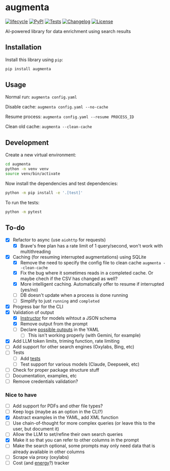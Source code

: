 # augmenta

[![lifecycle](https://img.shields.io/badge/lifecycle-experimental-orange.svg)](https://www.tidyverse.org/lifecycle/#experimental)
[![PyPI](https://img.shields.io/pypi/v/augmenta.svg)](https://pypi.org/project/augmenta/)
[![Tests](https://github.com/Global-Witness/augmenta/actions/workflows/test.yml/badge.svg)](https://github.com/Global-Witness/augmenta/actions/workflows/test.yml)
[![Changelog](https://img.shields.io/github/v/release/Global-Witness/augmenta?include_prereleases&label=changelog)](https://github.com/Global-Witness/augmenta/releases)
[![License](https://img.shields.io/badge/license-Apache%202.0-blue.svg)](https://github.com/Global-Witness/augmenta/blob/main/LICENSE)

AI-powered library for data enrichment using search results

## Installation

Install this library using `pip`:

```bash
pip install augmenta
```

## Usage

Normal run: `augmenta config.yaml`

Disable cache: `augmenta config.yaml --no-cache`

Resume process: `augmenta config.yaml --resume PROCESS_ID`

Clean old cache: `augmenta --clean-cache`

## Development

Create a new virtual environment:

```bash
cd augmenta
python -m venv venv
source venv/bin/activate
```

Now install the dependencies and test dependencies:

```bash
python -m pip install -e '.[test]'
```

To run the tests:

```bash
python -m pytest
```


## To-do
- [x] Refactor to async (use `aiohttp` for requests)
  - [x] Brave's free plan has a rate limit of 1 query/second, won't work with multithreading
- [x] Caching (for resuming interrupted augmentations) using SQLite
  - [x] Remove the need to specify the config file to clean cache `augmenta --clean-cache`
  - [x] Fix the bug where it sometimes reads in a completed cache. Or maybe chech if the CSV has changed as well?
  - [x] More intelligent caching. Automatically offer to resume if interrupted (yes/no)
  - [ ] DB doesn't update when a process is done running
  - [ ] Simplify to just `running` and `completed`
- [x] Progress bar for the CLI
- [x] Validation of output
  - [x] [Instructor](https://python.useinstructor.com/) for models wihtout a JSON schema
  - [x] Remove output from the prompt
  - [ ] Declare [possible outputs](https://python.useinstructor.com/concepts/enums/) in the YAML
    - [ ] This isn't working properly (with Gemini, for example)
- [x] Add LLM token limits, triming function, rate limiting
- [ ] Add support for other search engines (Oxylabs, Bing, etc)
- [ ] Tests
  - [ ] Add [tests](https://python.useinstructor.com/examples/classification/#testing-and-evaluation)
  - [ ] Test support for various models (Claude, Deepseek, etc) 
- [ ] Check for proper package structure stuff
- [ ] Documentation, examples, etc
- [ ] Remove credentials validation?

### Nice to have
- [ ] Add support for PDFs and other file types?
- [ ] Keep logs (maybe as an option in the CLI?)
- [x] Abstract examples in the YAML, add XML function
- [ ] Use chain-of-thought for more complex queries (or leave this to the user, but document it)
- [ ] Allow the LLM to set/refine their own search queries
- [x] Make it so that you can refer to other columns in the prompt
- [ ] Make the search optional, some prompts may only need data that is already available in other columns
- [ ] Scrape via proxy (oxylabs)
- [ ] Cost (and [energy](https://huggingface.co/blog/sasha/announcing-ai-energy-score)?) tracker